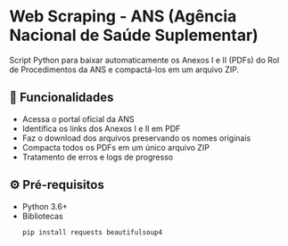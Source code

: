 # Web Scraping - ANS (Agência Nacional de Saúde Suplementar)

Script Python para baixar automaticamente os Anexos I e II (PDFs) do Rol de Procedimentos da ANS e compactá-los em um arquivo ZIP.

## 📌 Funcionalidades

- Acessa o portal oficial da ANS
- Identifica os links dos Anexos I e II em PDF
- Faz o download dos arquivos preservando os nomes originais
- Compacta todos os PDFs em um único arquivo ZIP
- Tratamento de erros e logs de progresso

## ⚙️ Pré-requisitos

- Python 3.6+
- Bibliotecas 
  ```bash
  pip install requests beautifulsoup4
